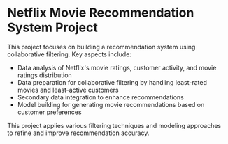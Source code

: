 # Netflix Movie Recommendation System Project

This project focuses on building a recommendation system using collaborative filtering. Key aspects include:

 - Data analysis of Netflix's movie ratings, customer activity, and movie ratings distribution
 - Data preparation for collaborative filtering by handling least-rated movies and least-active customers
 - Secondary data integration to enhance recommendations
 - Model building for generating movie recommendations based on customer preferences
   
This project applies various filtering techniques and modeling approaches to refine and improve recommendation accuracy.
